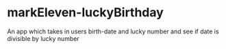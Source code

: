 # markEleven-luckyBirthday
 An app which takes in users birth-date and lucky number and see if date is divisible by lucky number
